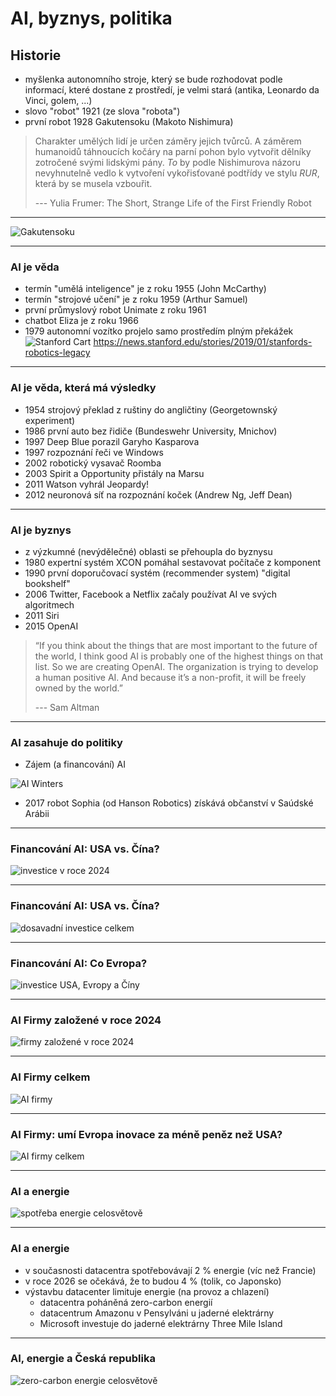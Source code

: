 # AI, byznys, politika

## Historie

- myšlenka autonomního stroje, který se bude rozhodovat podle informací, které dostane z prostředí, je velmi stará (antika, Leonardo da Vinci, golem, ...)
- slovo "robot" 1921 (ze slova "robota")
- první robot 1928 Gakutensoku (Makoto Nishimura)
> Charakter umělých lidí je určen záměry jejich tvůrců. A záměrem humanoidů táhnoucích kočáry na parní pohon bylo vytvořit dělníky zotročené svými lidskými pány. *To* by podle Nishimurova názoru nevyhnutelně vedlo k vytvoření vykořisťované podtřídy ve stylu *RUR*, která by se musela vzbouřit.
>
> --- Yulia Frumer: The Short, Strange Life of the First Friendly Robot
---
![Gakutensoku](gakutensoku.jpg)

---

### AI je věda

- termín "umělá inteligence" je z roku 1955 (John McCarthy)
- termín "strojové učení" je z roku 1959 (Arthur Samuel)
- první průmyslový robot Unimate z roku 1961
- chatbot Eliza je z roku 1966
- 1979 autonomní vozítko projelo samo prostředím plným překážek
![Stanford Cart](stanford_cart.jpg)
https://news.stanford.edu/stories/2019/01/stanfords-robotics-legacy

---

### AI je věda, která má výsledky

- 1954 strojový překlad z ruštiny do angličtiny (Georgetownský experiment)
- 1986 první auto bez řidiče (Bundeswehr University, Mnichov)
- 1997 Deep Blue porazil Garyho Kasparova
- 1997 rozpoznání řeči ve Windows
- 2002 robotický vysavač Roomba
- 2003 Spirit a Opportunity přistály na Marsu
- 2011 Watson vyhrál Jeopardy!
- 2012 neuronová síť na rozpoznání koček (Andrew Ng, Jeff Dean)

---

### AI je byznys

- z výzkumné (nevýdělečné) oblasti se přehoupla do byznysu 
- 1980 expertní systém XCON pomáhal sestavovat počítače z komponent
- 1990 první doporučovací systém (recommender system) "digital bookshelf"
- 2006 Twitter, Facebook a Netflix začaly používat AI ve svých algoritmech
- 2011 Siri
- 2015 OpenAI
> “If you think about the things that are most important to the future of the world, I think good AI is probably one of the highest things on that list. So we are creating OpenAI. The organization is trying to develop a human positive AI. And because it’s a non-profit, it will be freely owned by the world.”
> 
> --- Sam Altman

---

### AI zasahuje do politiky

- Zájem (a financování) AI

![AI Winters](ai_winter.png)

- 2017 robot Sophia (od Hanson Robotics) získává občanství v Saúdské Arábii

---

### Financování AI: USA vs. Čína?

![investice v roce 2024](investment_per_country.png)

---

### Financování AI: USA vs. Čína?

![dosavadní investice celkem](investment_per_country_sum.png)

---

### Financování AI: Co Evropa?

![investice USA, Evropy a Číny](investment_us_china_eu.png)

---

### AI Firmy založené v roce 2024

![firmy založené v roce 2024](ai_companies.png)

---

### AI Firmy celkem

![AI firmy](ai_companies_sum.png)

---

### AI Firmy: umí Evropa inovace za méně peněz než USA?

![AI firmy celkem](ai_companies_us_china_eu.png)

---

### AI a energie

![spotřeba energie celosvětově](energy_consumption.png)

---

### AI a energie

- v současnosti datacentra spotřebovávají 2 % energie (víc než Francie)
- v roce 2026 se očekává, že to budou 4 % (tolik, co Japonsko)
- výstavbu datacenter limituje energie (na provoz a chlazení)
  - datacentra poháněná zero-carbon energií 
  - datacentrum Amazonu v Pensylváni u jaderné elektrárny
  - Microsoft investuje do jaderné elektrárny Three Mile Island

---

### AI, energie a Česká republika

![zero-carbon energie celosvětově](energy_by_source.png)

